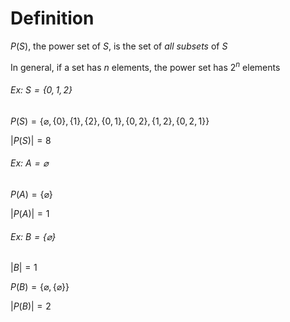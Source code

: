 # Definition
$P(S)$, the power set of $S$, is the set of *all subsets* of $S$

In general, if a set has $n$ elements, the power set has $2^n$ elements

###### Ex: $S=\{0,1,2\}$

$P(S)=\{ \varnothing, \{0\}, \{1\}, \{2\}, \{0,1\}, \{0,2\}, \{1,2\},\{0,2,1\} \}$

$|P(S)|=8$

###### Ex: $A=\varnothing$

$P(A)=\{ \varnothing \}$ 

$|P(A)|=1$

###### Ex: $B=\{\varnothing\}$

$|B|=1$

$P(B)= \{ \varnothing, \{ \varnothing \} \}$

$|P(B)|=2$
